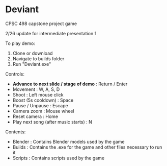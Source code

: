 # Deviant

CPSC 498 capstone project game

2/26 update for intermediate presentation 1

To play demo:
1. Clone or download
2. Navigate to builds folder
3. Run "Deviant.exe"

Controls:
- **Advance to next slide / stage of demo** : Return / Enter
- Movement : W, A, S, D
- Shoot : Left mouse click
- Boost (5s cooldown) : Space
- Pause / Unpause : Escape
- Camera zoom : Mouse wheel
- Reset camera : Home
- Play next song (after music starts) : N

Contents:
- Blender : Contains Blender models used by the game
- Builds : Contains the .exe for the game and other files necessary to run it
- Scripts : Contains scripts used by the game 
